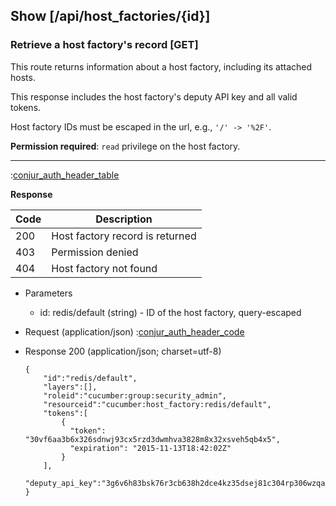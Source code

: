 ## Show [/api/host_factories/{id}]

### Retrieve a host factory's record [GET]

This route returns information about a host factory, including its attached hosts.

This response includes the host factory's deputy API key and all valid tokens.

Host factory IDs must be escaped in the url, e.g., `'/' -> '%2F'`.

**Permission required**: `read` privilege on the host factory.

---

:[conjur_auth_header_table](partials/conjur_auth_header_table.md)

**Response**

|Code|Description|
|----|-----------|
|200|Host factory record is returned|
|403|Permission denied|
|404|Host factory not found|

+ Parameters
    + id: redis/default (string) - ID of the host factory, query-escaped

+ Request (application/json)
    :[conjur_auth_header_code](partials/conjur_auth_header_code.md)

+ Response 200 (application/json; charset=utf-8)

    ```
    {
        "id":"redis/default",
        "layers":[],
        "roleid":"cucumber:group:security_admin",
        "resourceid":"cucumber:host_factory:redis/default",
        "tokens":[
            {
              "token": "30vf6aa3b6x326sdnwj93cx5rzd3dwmhva3828m8x32xsveh5qb4x5",
              "expiration": "2015-11-13T18:42:02Z"
            }
        ],
        "deputy_api_key":"3g6v6h83bsk76r3cb638h2dce4kz35dsej81c304rp306wzqa1z8eqch"
    }
    ```
